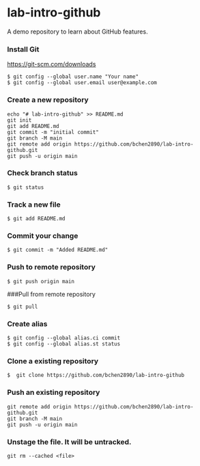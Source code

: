# lab-intro-github
A demo repository  to learn about GitHub features.
### Install Git
https://git-scm.com/downloads
```
$ git config --global user.name "Your name"
$ git config --global user.email user@example.com
```

### Create a new repository
```
echo "# lab-intro-github" >> README.md
git init
git add README.md
git commit -m "initial commit"
git branch -M main
git remote add origin https://github.com/bchen2890/lab-intro-github.git
git push -u origin main
```

### Check branch status
```
$ git status
```
### Track a new file
```
$ git add README.md
```

### Commit your change
```
$ git commit -m "Added README.md"
```

### Push to remote repository
```
$ git push origin main
```

###Pull from remote repository
```
$ git pull
```

### Create alias
```
$ git config --global alias.ci commit
$ git config --global alias.st status
```

### Clone a existing repository
```
$  git clone https://github.com/bchen2890/lab-intro-github
```

### Push an existing repository
```
git remote add origin https://github.com/bchen2890/lab-intro-github.git
git branch -M main
git push -u origin main
```

### Unstage the file. It will be untracked.
```
git rm --cached <file>
```